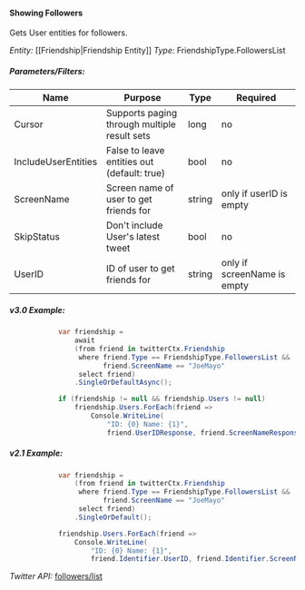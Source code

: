 #### Showing Followers

Gets User entities for followers.

*Entity:* [[Friendship|Friendship Entity]]
*Type:* FriendshipType.FollowersList

##### Parameters/Filters:

| Name | Purpose | Type | Required |
|------|---------|------|----------|
| Cursor | Supports paging through multiple result sets | long | no |
| IncludeUserEntities | False to leave entities out (default: true) | bool | no |
| ScreenName | Screen name of user to get friends for | string | only if userID is empty |
| SkipStatus | Don't include User's latest tweet | bool | no |
| UserID | ID of user to get friends for | string | only if screenName is empty |

##### v3.0 Example:

```c#
            var friendship =
                await
                (from friend in twitterCtx.Friendship
                 where friend.Type == FriendshipType.FollowersList &&
                       friend.ScreenName == "JoeMayo"
                 select friend)
                .SingleOrDefaultAsync();

            if (friendship != null && friendship.Users != null)
                friendship.Users.ForEach(friend =>
                    Console.WriteLine(
                        "ID: {0} Name: {1}",
                        friend.UserIDResponse, friend.ScreenNameResponse));
```

##### v2.1 Example:

```c#
            var friendship =
                (from friend in twitterCtx.Friendship
                 where friend.Type == FriendshipType.FollowersList &&
                       friend.ScreenName == "JoeMayo"
                 select friend)
                .SingleOrDefault();

            friendship.Users.ForEach(friend =>
                Console.WriteLine(
                    "ID: {0} Name: {1}",
                    friend.Identifier.UserID, friend.Identifier.ScreenName));
```

*Twitter API:* [followers/list](https://developer.twitter.com/en/docs/accounts-and-users/follow-search-get-users/api-reference/get-followers-list)